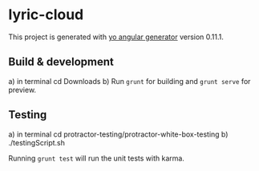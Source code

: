 # lyric-cloud

This project is generated with [yo angular generator](https://github.com/yeoman/generator-angular)
version 0.11.1.

## Build & development

a) in terminal cd Downloads
b) Run `grunt` for building and `grunt serve` for preview.

## Testing

a) in terminal cd protractor-testing/protractor-white-box-testing
b) ./testingScript.sh

Running `grunt test` will run the unit tests with karma.
